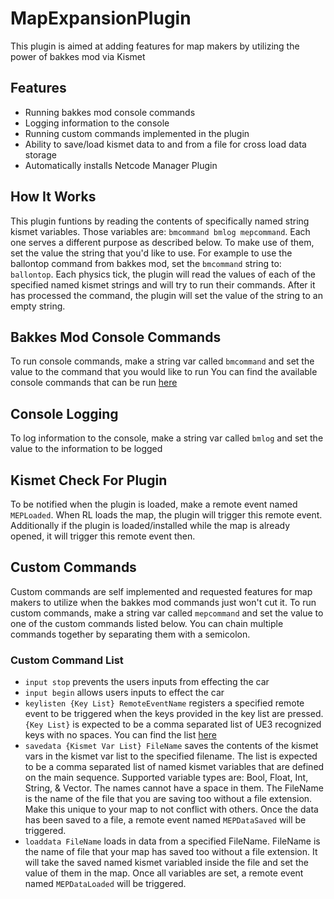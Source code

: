 # MapExpansionPlugin
This plugin is aimed at adding features for map makers by utilizing the power of bakkes mod via Kismet

## Features
- Running bakkes mod console commands
- Logging information to the console
- Running custom commands implemented in the plugin
- Ability to save/load kismet data to and from a file for cross load data storage
- Automatically installs Netcode Manager Plugin

## How It Works
This plugin funtions by reading the contents of specifically named string kismet variables. Those variables are: `bmcommand bmlog mepcommand`. Each one serves a different purpose as described below. To make use of them, set the value the string that you'd like to use. For example to use the ballontop command from bakkes mod, set the `bmcommand` string to: `ballontop`. Each physics tick, the plugin will read the values of each of the specified named kismet strings and will try to run their commands. After it has processed the command, the plugin will set the value of the string to an empty string. 

## Bakkes Mod Console Commands
To run console commands, make a string var called `bmcommand` and set the value to the command that you would like to run
You can find the available console commands that can be run [here](https://bakkesmod.fandom.com/wiki/Category:Console_commands)

## Console Logging
To log information to the console, make a string var called `bmlog` and set the value to the information to be logged

## Kismet Check For Plugin
To be notified when the plugin is loaded, make a remote event named `MEPLoaded`. When RL loads the map, the plugin will trigger this remote event. Additionally if the plugin is loaded/installed while the map is already opened, it will trigger this remote event then.

## Custom Commands
Custom commands are self implemented and requested features for map makers to utilize when the bakkes mod commands just won't cut it.
To run custom commands, make a string var called `mepcommand` and set the value to one of the custom commands listed below. You can chain multiple commands together by separating them with a semicolon.

### Custom Command List
- `input stop` prevents the users inputs from effecting the car
- `input begin` allows users inputs to effect the car
- `keylisten {Key List} RemoteEventName` registers a specified remote event to be triggered when the keys provided in the key list are pressed. `{Key List}` is expected to be a comma separated list of UE3 recognized keys with no spaces. You can find the list [here](https://docs.unrealengine.com/udk/Three/KeyBinds.html)
- `savedata {Kismet Var List} FileName` saves the contents of the kismet vars in the kismet var list to the specified filename. The list is expected to be a comma separated list of named kismet variables that are defined on the main sequence. Supported variable types are: Bool, Float, Int, String, & Vector. The names cannot have a space in them. The FileName is the name of the file that you are saving too without a file extension. Make this unique to your map to not conflict with others. Once the data has been saved to a file, a remote event named `MEPDataSaved` will be triggered.
- `loaddata FileName` loads in data from a specified FileName. FileName is the name of file that your map has saved too without a file extension. It will take the saved named kismet variabled inside the file and set the value of them in the map. Once all variables are set, a remote event named `MEPDataLoaded` will be triggered.
